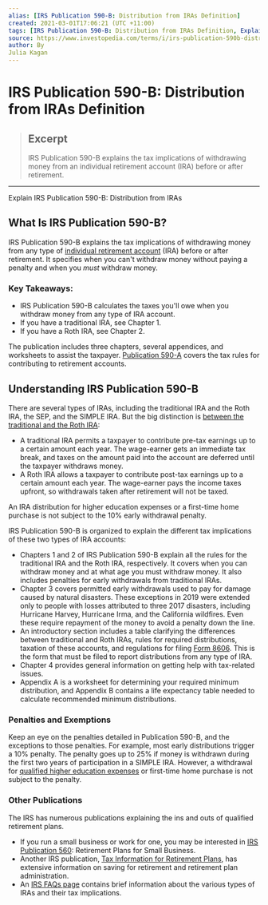 ```yaml
---
alias: [IRS Publication 590-B: Distribution from IRAs Definition]
created: 2021-03-01T17:06:21 (UTC +11:00)
tags: [IRS Publication 590-B: Distribution from IRAs Definition, Explain IRS Publication 590-B: Distribution from IRAs]
source: https://www.investopedia.com/terms/i/irs-publication-590b-distributions-individual-retirement-arrangements-iras.asp
author: By
Julia Kagan
---
```


# IRS Publication 590-B: Distribution from IRAs Definition

> ## Excerpt
> IRS Publication 590-B explains the tax implications of withdrawing money from an individual retirement account (IRA) before or after retirement.

---

Explain IRS Publication 590-B: Distribution from IRAs
## What Is IRS Publication 590-B?

IRS Publication 590-B explains the tax implications of withdrawing money from any type of [individual retirement account](https://www.investopedia.com/terms/i/ira.asp) (IRA) before or after retirement. It specifies when you can't withdraw money without paying a penalty and when you _must_ withdraw money.

### Key Takeaways:

-   IRS Publication 590-B calculates the taxes you'll owe when you withdraw money from any type of IRA account.
-   If you have a traditional IRA, see Chapter 1.
-   If you have a Roth IRA, see Chapter 2.

The publication includes three chapters, several appendices, and worksheets to assist the taxpayer. [Publication 590-A](https://www.irs.gov/pub/irs-pdf/p590a.pdf) covers the tax rules for contributing to retirement accounts.

## Understanding IRS Publication 590-B

There are several types of IRAs, including the traditional IRA and the Roth IRA, the SEP, and the SIMPLE IRA. But the big distinction is [between the traditional and the Roth IRA](https://www.investopedia.com/retirement/roth-vs-traditional-ira-which-is-right-for-you/):

-   A traditional IRA permits a taxpayer to contribute pre-tax earnings up to a certain amount each year. The wage-earner gets an immediate tax break, and taxes on the amount paid into the account are deferred until the taxpayer withdraws money.
-   A Roth IRA allows a taxpayer to contribute post-tax earnings up to a certain amount each year. The wage-earner pays the income taxes upfront, so withdrawals taken after retirement will not be taxed.

An IRA distribution for higher education expenses or a first-time home purchase is not subject to the 10% early withdrawal penalty.

IRS Publication 590-B is organized to explain the different tax implications of these two types of IRA accounts:

-   Chapters 1 and 2 of IRS Publication 590-B explain all the rules for the traditional IRA and the Roth IRA, respectively. It covers when you can withdraw money and at what age you must withdraw money. It also includes penalties for early withdrawals from traditional IRAs.
-   Chapter 3 covers permitted early withdrawals used to pay for damage caused by natural disasters. These exceptions in 2019 were extended only to people with losses attributed to three 2017 disasters, including Hurricane Harvey, Hurricane Irma, and the California wildfires. Even these require repayment of the money to avoid a penalty down the line.
-   An introductory section includes a table clarifying the differences between traditional and Roth IRAs, rules for required distributions, taxation of these accounts, and regulations for filing [Form 8606](https://www.irs.gov/pub/irs-prior/f8606--2016.pdf). This is the form that must be filed to report distributions from any type of IRA.
-   Chapter 4 provides general information on getting help with tax-related issues.
-   Appendix A is a worksheet for determining your required minimum distribution, and Appendix B contains a life expectancy table needed to calculate recommended minimum distributions.

### Penalties and Exemptions

Keep an eye on the penalties detailed in Publication 590-B, and the exceptions to those penalties. For example, most early distributions trigger a 10% penalty. The penalty goes up to 25% if money is withdrawn during the first two years of participation in a SIMPLE IRA. However, a withdrawal for [qualified higher education expenses](https://www.investopedia.com/terms/q/qhee.asp) or first-time home purchase is not subject to the penalty.

### Other Publications

The IRS has numerous publications explaining the ins and outs of qualified retirement plans.

-   If you run a small business or work for one, you may be interested in [IRS Publication 560](https://www.irs.gov/pub/irs-pdf/p560.pdf): Retirement Plans for Small Business.
-   Another IRS publication, [Tax Information for Retirement Plans](https://www.irs.gov/retirement-plans), has extensive information on saving for retirement and retirement plan administration.
-   An [IRS FAQs page](https://www.irs.gov/retirement-plans/retirement-plans-frequently-asked-questions-faqs) contains brief information about the various types of IRAs and their tax implications.
